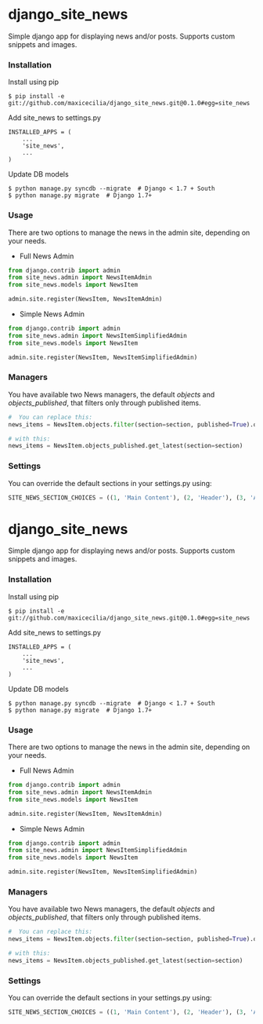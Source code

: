 django_site_news
====================

Simple django app for displaying news and/or posts. Supports custom snippets and images.


### Installation
Install using pip
```
$ pip install -e git://github.com/maxicecilia/django_site_news.git@0.1.0#egg=site_news
```
Add site_news to settings.py
```
INSTALLED_APPS = (
    ...
    'site_news',
    ...
)
```
Update DB models
```
$ python manage.py syncdb --migrate  # Django < 1.7 + South
$ python manage.py migrate  # Django 1.7+
```

### Usage
There are two options to manage the news in the admin site, depending on your needs.
* Full News Admin


```python
from django.contrib import admin
from site_news.admin import NewsItemAdmin
from site_news.models import NewsItem

admin.site.register(NewsItem, NewsItemAdmin)
```

* Simple News Admin

```python
from django.contrib import admin
from site_news.admin import NewsItemSimplifiedAdmin
from site_news.models import NewsItem

admin.site.register(NewsItem, NewsItemSimplifiedAdmin)
```

### Managers
You have available two News managers, the default *objects* and *objects_published*, that filters only through published items.

```python
#  You can replace this:
news_items = NewsItem.objects.filter(section=section, published=True).order_by('-date', 'title')

# with this:
news_items = NewsItem.objects_published.get_latest(section=section)
```

### Settings
You can override the default sections in your settings.py using:

```python
SITE_NEWS_SECTION_CHOICES = ((1, 'Main Content'), (2, 'Header'), (3, 'Aside'))
```
django_site_news
====================

Simple django app for displaying news and/or posts. Supports custom snippets and images.


### Installation
Install using pip
```
$ pip install -e git://github.com/maxicecilia/django_site_news.git@0.1.0#egg=site_news
```
Add site_news to settings.py
```
INSTALLED_APPS = (
    ...
    'site_news',
    ...
)
```
Update DB models
```
$ python manage.py syncdb --migrate  # Django < 1.7 + South
$ python manage.py migrate  # Django 1.7+
```

### Usage
There are two options to manage the news in the admin site, depending on your needs.
* Full News Admin


```python
from django.contrib import admin
from site_news.admin import NewsItemAdmin
from site_news.models import NewsItem

admin.site.register(NewsItem, NewsItemAdmin)
```

* Simple News Admin

```python
from django.contrib import admin
from site_news.admin import NewsItemSimplifiedAdmin
from site_news.models import NewsItem

admin.site.register(NewsItem, NewsItemSimplifiedAdmin)
```

### Managers
You have available two News managers, the default *objects* and *objects_published*, that filters only through published items.

```python
#  You can replace this:
news_items = NewsItem.objects.filter(section=section, published=True).order_by('-date', 'title')

# with this:
news_items = NewsItem.objects_published.get_latest(section=section)
```

### Settings
You can override the default sections in your settings.py using:

```python
SITE_NEWS_SECTION_CHOICES = ((1, 'Main Content'), (2, 'Header'), (3, 'Aside'))
```
